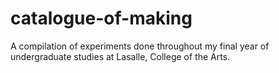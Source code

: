 # catalogue-of-making
 A compilation of experiments done throughout my final year of undergraduate studies at Lasalle, College of the Arts.
